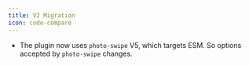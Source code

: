 ```yaml
---
title: V2 Migration
icon: code-compare
---
```


- The plugin now uses `photo-swipe` V5, which targets ESM. So options accepted by `photo-swipe` changes.
